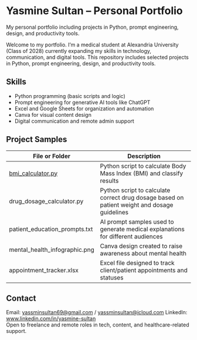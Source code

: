 # Yasmine Sultan – Personal Portfolio
My personal portfolio including projects in Python, prompt engineering, design, and productivity tools.

Welcome to my portfolio. I’m a medical student at Alexandria University (Class of 2028) currently expanding my skills in technology, communication, and digital tools. This repository includes selected projects in Python, prompt engineering, design, and productivity tools.

## Skills

- Python programming (basic scripts and logic)
- Prompt engineering for generative AI tools like ChatGPT
- Excel and Google Sheets for organization and automation
- Canva for visual content design
- Digital communication and remote admin support

## Project Samples

| File or Folder                         | Description                                                                                  |
|----------------------------------------|----------------------------------------------------------------------------------------------|
| [bmi_calculator.py](bmi_calculator.py) | Python script to calculate Body Mass Index (BMI) and classify results                        |
| drug_dosage_calculator.py              | Python script to calculate correct drug dosage based on patient weight and dosage guidelines |
| patient_education_prompts.txt          | AI prompt samples used to generate medical explanations for different audiences              |
| mental_health_infographic.png          | Canva design created to raise awareness about mental health                                  |
| appointment_tracker.xlsx               | Excel file designed to track client/patient appointments and statuses                        |

## Contact

Email: yassminsultan69@gmail.com / yassminsultan@icloud.com
LinkedIn: www.linkedin.com/in/yasmine-sultan  
Open to freelance and remote roles in tech, content, and healthcare-related support.
